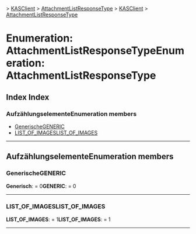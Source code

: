 <span data-ttu-id="8cc54-101">[](../README.md) > [KASClient](../modules/kasclient.md) > [AttachmentListResponseType](../enums/kasclient.attachmentlistresponsetype.md)</span><span class="sxs-lookup"><span data-stu-id="8cc54-101">[](../README.md) > [KASClient](../modules/kasclient.md) > [AttachmentListResponseType](../enums/kasclient.attachmentlistresponsetype.md)</span></span>

# <a name="enumeration-attachmentlistresponsetype"></a><span data-ttu-id="8cc54-102">Enumeration: AttachmentListResponseType</span><span class="sxs-lookup"><span data-stu-id="8cc54-102">Enumeration: AttachmentListResponseType</span></span>

## <a name="index"></a><span data-ttu-id="8cc54-103">Index </span><span class="sxs-lookup"><span data-stu-id="8cc54-103">Index</span></span>

### <a name="enumeration-members"></a><span data-ttu-id="8cc54-104">Aufzählungselemente</span><span class="sxs-lookup"><span data-stu-id="8cc54-104">Enumeration members</span></span>

* [<span data-ttu-id="8cc54-105">Generische</span><span class="sxs-lookup"><span data-stu-id="8cc54-105">GENERIC</span></span>](kasclient.attachmentlistresponsetype.md#generic)
* [<span data-ttu-id="8cc54-106">LIST_OF_IMAGES</span><span class="sxs-lookup"><span data-stu-id="8cc54-106">LIST_OF_IMAGES</span></span>](kasclient.attachmentlistresponsetype.md#list_of_images)

---

## <a name="enumeration-members"></a><span data-ttu-id="8cc54-107">Aufzählungselemente</span><span class="sxs-lookup"><span data-stu-id="8cc54-107">Enumeration members</span></span>

<a id="generic"></a>

###  <a name="generic"></a><span data-ttu-id="8cc54-108">Generische</span><span class="sxs-lookup"><span data-stu-id="8cc54-108">GENERIC</span></span>

<span data-ttu-id="8cc54-109">**Generisch**: = 0</span><span class="sxs-lookup"><span data-stu-id="8cc54-109">**GENERIC**:  = 0</span></span>

___
<a id="list_of_images"></a>

###  <a name="listofimages"></a><span data-ttu-id="8cc54-110">LIST_OF_IMAGES</span><span class="sxs-lookup"><span data-stu-id="8cc54-110">LIST_OF_IMAGES</span></span>

<span data-ttu-id="8cc54-111">**LIST_OF_IMAGES**: = 1</span><span class="sxs-lookup"><span data-stu-id="8cc54-111">**LIST_OF_IMAGES**:  = 1</span></span>

___

